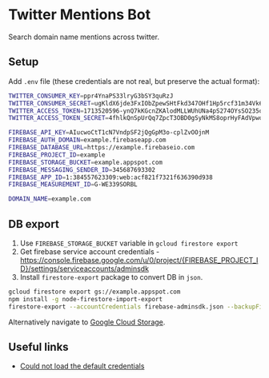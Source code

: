 # Twitter Mentions Bot

Search domain name mentions across twitter.

## Setup

Add `.env` file (these credentials are not real, but preserve the actual format):

```sh
TWITTER_CONSUMER_KEY=ppr4YnaPS33lryG3bSY3quRzJ
TWITTER_CONSUMER_SECRET=ugKldX6jde3FxIObZpewSHtFkd347OHf1Hp5rcf31m34Vk64rl
TWITTER_ACCESS_TOKEN=1713520596-ynQ7kKGcnZKAlodMLLWUhUNa4pS274OYsSO235o
TWITTER_ACCESS_TOKEN_SECRET=4fhlkQnSpUrQq7ZpcT3OBD0gSyNkMS8oprHyFAdVpwoeY

FIREBASE_API_KEY=AIucwoCtT1cN7VndpSF2jQgGpM3o-cplZvOOjnM
FIREBASE_AUTH_DOMAIN=example.firebaseapp.com
FIREBASE_DATABASE_URL=https://example.firebaseio.com
FIREBASE_PROJECT_ID=example
FIREBASE_STORAGE_BUCKET=example.appspot.com
FIREBASE_MESSAGING_SENDER_ID=345687693302
FIREBASE_APP_ID=1:384557623309:web:acf821f7321f636390d938
FIREBASE_MEASUREMENT_ID=G-WE339SORBL

DOMAIN_NAME=example.com
```

## DB export

1. Use `FIREBASE_STORAGE_BUCKET` variable in `gcloud firestore export`
2. Get firebase service account credentials - https://console.firebase.google.com/u/0/project/{FIREBASE_PROJECT_ID}/settings/serviceaccounts/adminsdk
3. Install `firestore-export` package to convert DB in `json`.

```sh
gcloud firestore export gs://example.appspot.com
npm install -g node-firestore-import-export
firestore-export --accountCredentials firebase-adminsdk.json --backupFile myDatabase.json
```

Alternatively navigate to [Google Cloud Storage](https://console.cloud.google.com/storage/).

## Useful links

* [Could not load the default credentials](https://stackoverflow.com/a/42059661/3614631)
